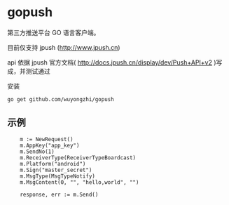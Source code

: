 gopush
======

第三方推送平台 GO 语言客户端。

目前仅支持 jpush (http://www.jpush.cn)

api 依据 jpush 官方文档( http://docs.jpush.cn/display/dev/Push+API+v2 )写成，并测试通过 



安装


```
go get github.com/wuyongzhi/gopush
```





示例
------

```
	m := NewRequest()
	m.AppKey("app_key")
	m.SendNo(1)
	m.ReceiverType(ReceiverTypeBoardcast)
	m.Platform("android")
	m.Sign("master_secret")
	m.MsgType(MsgTypeNotify)
	m.MsgContent(0, "", "hello,world", "")

	response, err := m.Send()

```



